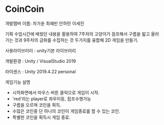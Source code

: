 # CoinCoin
개발맴버 이름: 차가윤 최예빈 안하민 이세진 

기획
수업시간에 배웠던 내용을 활용하여 7주차의 고양이가 점프해서 구름을 밟고 올라가는 것과 9주차의 금화를 수집하는 것 두가지를 융합해 2D 게임을 만들기.

사용라이브러리 : unity기본 라이브러리 

개발환경 : Unity / VisualStudio 2019

라이센스 : Unity 2019.4.22 personal 

게임기능 설명
- 시작화면에서 마우스 버튼 클릭으로 게임이 시작.
- 'red'라는 player로 좌우이동, 점프수행가능
- 구름을 오르며 코인을 획득.
- 수많은 코인중 단 하나의 코인이 게임종료를 할 수 있는 코인.
- 특별한 코인을 획득시 게임 종료.
